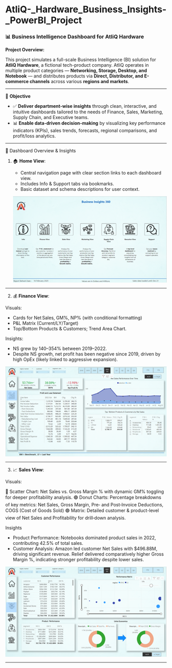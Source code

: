 # AtliQ-_Hardware_Business_Insights-_PowerBI_Project
### 📊 Business Intelligence Dashboard for AtliQ Hardware

**Project Overview:**

   This project simulates a full-scale Business Intelligence (BI) solution for **AtliQ Hardware**, a fictional tech-product company. AtliQ operates in multiple product categories — **Networking, Storage, Desktop, and Notebook** — and distributes products via **Direct, Distributor, and E-commerce channels** across various **regions and markets**.
_____________________________________________________________________________________________________________________________________________________________________________________________________________________
🧠 **Objective**
 
* ✅ **Deliver department-wise insights** through clean, interactive, and intuitive dashboards tailored to the needs of Finance, Sales, Marketing, Supply Chain, and Executive teams.
* 📊 **Enable data-driven decision-making** by visualizing key performance indicators (KPIs), sales trends, forecasts, regional comparisons, and profit/loss analytics.
____________________________________________________________________________________________________________________________________________________________________________________________________________________
📁 Dashboard Overview & Insights
1. 🏠 **Home View**:

    * Central navigation page with clear section links to each dashboard view.
    * Includes Info & Support tabs via bookmarks.
    * Basic dataset and schema descriptions for user context.
     
    ![Image_Alt](https://github.com/Suriyapriya-S/AtliQ-_Hardware_Business_Insights-_PowerBI_Project/blob/9aee3f62eb2f2843e71cb224ee05da867aa8e062/Screenshot%202025-06-20%20190314.png) 
____________________________________________________________________________________________________________________________________________________________________________________________________________________
2. 💰 **Finance View**:
 
  Visuals:

  * Cards for Net Sales, GM%, NP% (with conditional formatting) 
  * P&L Matrix (Current/LY/Target) 
  * Top/Bottom Products & Customers; Trend Area Chart.
  
 Insights:

* NS grew by 140–354% between 2019–2022.
* Despite NS growth, net profit has been negative since 2019, driven by high OpEx (likely linked to aggressive expansion).
  
![Image_Alt](https://github.com/Suriyapriya-S/AtliQ-_Hardware_Business_Insights-_PowerBI_Project/blob/2fd0cd09131b89ba18d68f1f236e93a3aa1f5c9a/Screenshot%202025-06-20%20190349.png) 
____________________________________________________________________________________________________________________________________________________________________________________________________________________

3. 📈 **Sales View**:
 
  Visuals:

 🔵 Scatter Chart: Net Sales vs. Gross Margin % with dynamic GM% toggling for deeper profitability analysis.
 🟣 Donut Charts: Percentage breakdowns of key metrics:
       Net Sales, Gross Margin, Pre‑ and Post‑Invoice Deductions, COGS (Cost of Goods Sold)
 🟢 Matrix: Detailed customer & product-level view of Net Sales and Profitability for drill‑down analysis.

 Insights

 * Product Performance: Notebooks dominated product sales in 2022, contributing 42.5% of total sales.
 * Customer Analysis: Amazon led customer Net Sales with $496.88M, driving significant revenue.
                      Relief delivered comparatively higher Gross Margin %, indicating stronger profitability despite lower sales.

![Image_Alt](https://github.com/Suriyapriya-S/AtliQ-_Hardware_Business_Insights-_PowerBI_Project/blob/cb259a2f31e8a040c6d93421de84f129149c92a5/Screenshot%202025-06-20%20190413.png)

____________________________________________________________________________________________________________________________________________________________________________________________________________________



